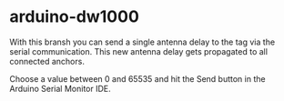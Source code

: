 # arduino-dw1000

With this bransh you can send a single antenna delay to the tag via the serial communication. This new antenna delay gets propagated to all connected anchors.

Choose a value between 0 and 65535 and hit the Send button in the Arduino Serial Monitor IDE.